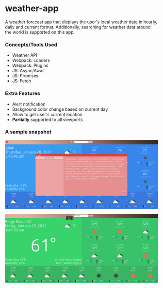# weather-app
A weather forecast app that displays the user's local weather data in hourly, daily and current format. Additionally, searching for weather data around the world is supported on this app. 

### Concepts/Tools Used
* Weather API
* Webpack: Loaders
* Webpack: Plugins
* JS: Async/Await
* JS: Promises
* JS: Fetch

### Extra Features
* Alert notification
* Background color change based on current day
* Allow to get user's current location
* **Partially** supported to all viewports

### A sample snapshot
![weather1](https://raw.githubusercontent.com/law911012eqw/MyScreenshots/main/host_images/weather.png)


![weather2](https://raw.githubusercontent.com/law911012eqw/MyScreenshots/main/host_images/weather2.png)